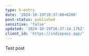 ```yaml
---
type: h-entry
date: '2024-10-19T18:37:00+0200'
post-status: published
sensitive: 'false'
updated: '2024-10-19T16:37:14.176Z'
client_id: 'https://indiepass.app/'
---
```

Test post
